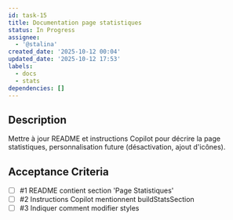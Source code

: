 ```yaml
---
id: task-15
title: Documentation page statistiques
status: In Progress
assignee:
  - '@stalina'
created_date: '2025-10-12 00:04'
updated_date: '2025-10-12 17:53'
labels:
  - docs
  - stats
dependencies: []
---
```


## Description

<!-- SECTION:DESCRIPTION:BEGIN -->
Mettre à jour README et instructions Copilot pour décrire la page statistiques, personnalisation future (désactivation, ajout d'icônes).
<!-- SECTION:DESCRIPTION:END -->

## Acceptance Criteria
<!-- AC:BEGIN -->
- [ ] #1 README contient section 'Page Statistiques'
- [ ] #2 Instructions Copilot mentionnent buildStatsSection
- [ ] #3 Indiquer comment modifier styles
<!-- AC:END -->
